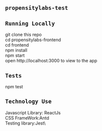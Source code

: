 ## `propensitylabs-test`


## `Running Locally`
git clone this repo\
cd propensitylabs-frontend\
cd frontend\
npm install\
npm start\
open http://localhost:3000 to view to the app


## `Tests`
npm test


## `Technology Use`
Javascript Library: ReactJs\
CSS FrameWork:Antd\
Testing library:Jest\

